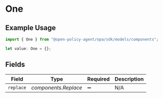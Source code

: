 # One

## Example Usage

```typescript
import { One } from "@open-policy-agent/opa/sdk/models/components";

let value: One = {};
```

## Fields

| Field                | Type                 | Required             | Description          |
| -------------------- | -------------------- | -------------------- | -------------------- |
| `replace`            | *components.Replace* | :heavy_minus_sign:   | N/A                  |